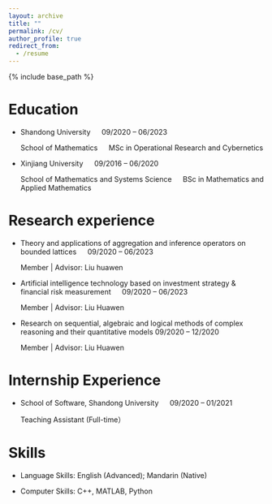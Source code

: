 ```yaml
---
layout: archive
title: ""
permalink: /cv/
author_profile: true
redirect_from:
  - /resume
---
```


{% include base_path %}


Education
======
* Shandong University &emsp; 09/2020 – 06/2023
  
  School of Mathematics &emsp; MSc in Operational Research and Cybernetics
    
  
* Xinjiang University  &emsp; 09/2016 – 06/2020
  
  School of Mathematics and Systems Science &emsp; BSc in Mathematics and Applied Mathematics
  

Research experience
======
* Theory and applications of aggregation and inference operators on bounded lattices &emsp; 09/2020 – 06/2023
  
  Member | Advisor: Liu huawen
    

* Artificial intelligence technology based on investment strategy & financial risk measurement &emsp; 09/2020 – 06/2023
  
  Member | Advisor: Liu Huawen
                   

* Research on sequential, algebraic and logical methods of complex reasoning and their quantitative models  09/2020 – 12/2020
  
  Member | Advisor: Liu Huawen 


Internship Experience
======
* School of Software, Shandong University  &emsp; 09/2020 – 01/2021
  
  Teaching Assistant (Full-time）

Skills
======
* Language Skills: English (Advanced); Mandarin (Native)
  
* Computer Skills: C++, MATLAB, Python
